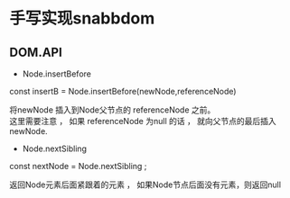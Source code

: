 # 手写实现snabbdom 

## DOM.API

- Node.insertBefore

const insertB = Node.insertBefore(newNode,referenceNode)  

将newNode 插入到Node父节点的 referenceNode 之前。  
这里需要注意 ， 如果 referenceNode 为null 的话 ， 就向父节点的最后插入newNode.  

- Node.nextSibling 

const nextNode = Node.nextSibling ;

返回Node元素后面紧跟着的元素 ， 如果Node节点后面没有元素，则返回null 